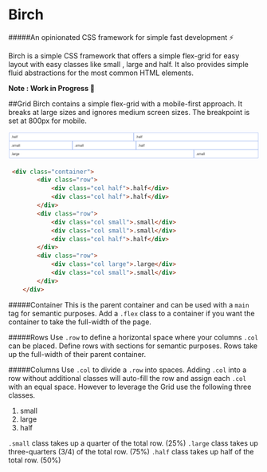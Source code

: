 # Birch
 <link rel="stylesheet" href="birch.css">
#####An opinionated CSS framework for simple fast development ⚡️ 

Birch is a simple CSS framework that offers a simple flex-grid for easy layout with easy classes like small , large and half. It also provides simple fluid abstractions for the most common HTML elements. 

**Note : Work in Progress 🌻**

##Grid
Birch contains a simple flex-grid with a mobile-first approach. It breaks at large sizes and ignores medium screen sizes. The breakpoint is set at 800px for mobile.

![flex-grid](./flex-grid.png)

```html
 <div class="container">
        <div class="row">
            <div class="col half">.half</div>
            <div class="col half">.half</div>
        </div>
        <div class="row">
            <div class="col small">.small</div>
            <div class="col small">.small</div>
            <div class="col half">.half</div>
        </div>
        <div class="row">
            <div class="col large">.large</div>
            <div class="col small">.small</div>
        </div>
    </div>
```
#####Container
This is the parent container and can be used with a `main` tag for semantic purposes.
Add a `.flex` class to a container if you want the container to take the full-width of the page.

#####Rows
Use `.row` to define a horizontal space where your columns `.col` can be placed. Define rows with sections for semantic purposes. Rows take up the full-width of their parent container.

#####Columns
Use `.col` to divide a `.row` into spaces. Adding `.col` into a row without additional classes will auto-fill the row and assign each `.col` with an equal space.
However to leverage the Grid use the following three classes.

1.  small
2.  large
3.  half

`.small` class takes up a quarter of the total row. (25%)
`.large` class takes up three-quarters (3/4) of the total row. (75%)
`.half` class takes up half of the total row. (50%)
